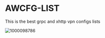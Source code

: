 # AWCFG-LIST
This is the best grpc and xhttp vpn configs lists

![1000098786](https://github.com/user-attachments/assets/32eecb08-119b-40f8-b116-10bd9e10a8a3)
